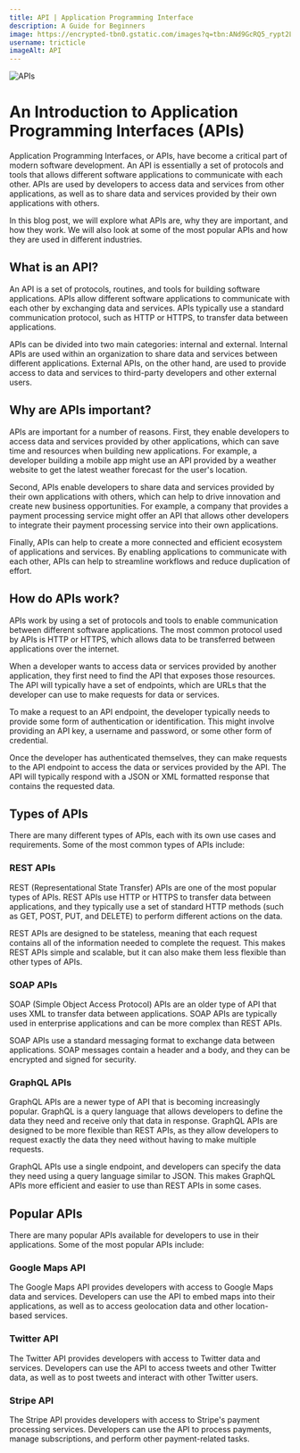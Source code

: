 ```yaml
---
title: API | Application Programming Interface
description: A Guide for Beginners
image: https://encrypted-tbn0.gstatic.com/images?q=tbn:ANd9GcRQ5_rypt2LSRevXw4cyjZizy4QT2Lqs496HA&usqp=CAU
username: tricticle
imageAlt: API
---
```

![APIs](https://encrypted-tbn0.gstatic.com/images?q=tbn:ANd9GcTrsDRqoM5ja009NZlR10jNBAFW3WCC23WneA&usqp=CAU "Application Programming Interfaces")

# An Introduction to Application Programming Interfaces (APIs)

Application Programming Interfaces, or APIs, have become a critical part of modern software development. An API is essentially a set of protocols and tools that allows different software applications to communicate with each other. APIs are used by developers to access data and services from other applications, as well as to share data and services provided by their own applications with others.

In this blog post, we will explore what APIs are, why they are important, and how they work. We will also look at some of the most popular APIs and how they are used in different industries.

## What is an API?

An API is a set of protocols, routines, and tools for building software applications. APIs allow different software applications to communicate with each other by exchanging data and services. APIs typically use a standard communication protocol, such as HTTP or HTTPS, to transfer data between applications.

APIs can be divided into two main categories: internal and external. Internal APIs are used within an organization to share data and services between different applications. External APIs, on the other hand, are used to provide access to data and services to third-party developers and other external users.

## Why are APIs important?

APIs are important for a number of reasons. First, they enable developers to access data and services provided by other applications, which can save time and resources when building new applications. For example, a developer building a mobile app might use an API provided by a weather website to get the latest weather forecast for the user's location.

Second, APIs enable developers to share data and services provided by their own applications with others, which can help to drive innovation and create new business opportunities. For example, a company that provides a payment processing service might offer an API that allows other developers to integrate their payment processing service into their own applications.

Finally, APIs can help to create a more connected and efficient ecosystem of applications and services. By enabling applications to communicate with each other, APIs can help to streamline workflows and reduce duplication of effort.

## How do APIs work?

APIs work by using a set of protocols and tools to enable communication between different software applications. The most common protocol used by APIs is HTTP or HTTPS, which allows data to be transferred between applications over the internet.

When a developer wants to access data or services provided by another application, they first need to find the API that exposes those resources. The API will typically have a set of endpoints, which are URLs that the developer can use to make requests for data or services.

To make a request to an API endpoint, the developer typically needs to provide some form of authentication or identification. This might involve providing an API key, a username and password, or some other form of credential.

Once the developer has authenticated themselves, they can make requests to the API endpoint to access the data or services provided by the API. The API will typically respond with a JSON or XML formatted response that contains the requested data.

## Types of APIs

There are many different types of APIs, each with its own use cases and requirements. Some of the most common types of APIs include:

### REST APIs

REST (Representational State Transfer) APIs are one of the most popular types of APIs. REST APIs use HTTP or HTTPS to transfer data between applications, and they typically use a set of standard HTTP methods (such as GET, POST, PUT, and DELETE) to perform different actions on the data.

REST APIs are designed to be stateless, meaning that each request contains all of the information needed to complete the request. This makes REST APIs simple and scalable, but it can also make them less flexible than other types of APIs.

### SOAP APIs

SOAP (Simple Object Access Protocol) APIs are an older type of API that uses XML to transfer data between applications. SOAP APIs are typically used in enterprise applications and can be more complex than REST APIs.

SOAP APIs use a standard messaging format to exchange data between applications. SOAP messages contain a header and a body, and they can be encrypted and signed for security.

### GraphQL APIs

GraphQL APIs are a newer type of API that is becoming increasingly popular. GraphQL is a query language that allows developers to define the data they need and receive only that data in response. GraphQL APIs are designed to be more flexible than REST APIs, as they allow developers to request exactly the data they need without having to make multiple requests.

GraphQL APIs use a single endpoint, and developers can specify the data they need using a query language similar to JSON. This makes GraphQL APIs more efficient and easier to use than REST APIs in some cases.

## Popular APIs

There are many popular APIs available for developers to use in their applications. Some of the most popular APIs include:

### Google Maps API

The Google Maps API provides developers with access to Google Maps data and services. Developers can use the API to embed maps into their applications, as well as to access geolocation data and other location-based services.

### Twitter API

The Twitter API provides developers with access to Twitter data and services. Developers can use the API to access tweets and other Twitter data, as well as to post tweets and interact with other Twitter users.

### Stripe API

The Stripe API provides developers with access to Stripe's payment processing services. Developers can use the API to process payments, manage subscriptions, and perform other payment-related tasks.